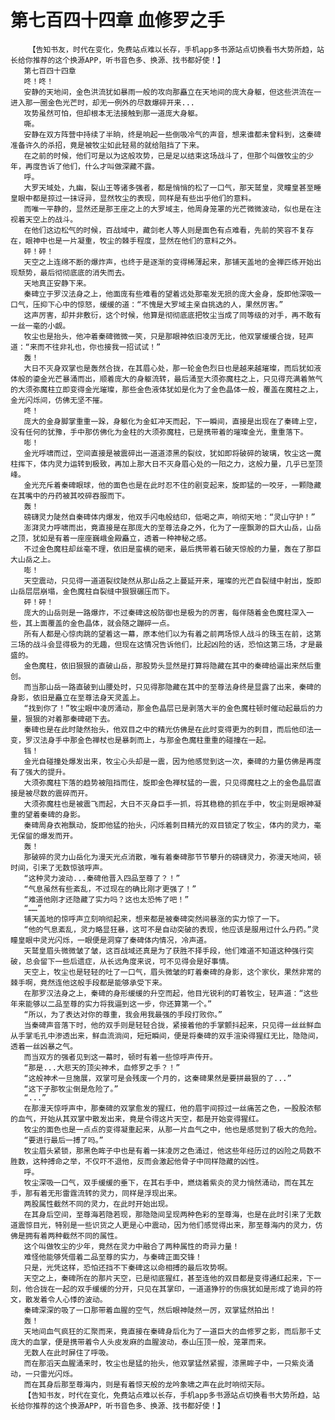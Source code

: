 # 第七百四十四章 血修罗之手
        【告知书友，时代在变化，免费站点难以长存，手机app多书源站点切换看书大势所趋，站长给你推荐的这个换源APP，听书音色多、换源、找书都好使！】
       第七百四十四章
       咚！咚！
       安静的天地间，金色洪流犹如暴雨一般的攻向那矗立在天地间的庞大身躯，但这些洪流在一进入那一圈金色光芒时，却无一例外的尽数爆碎开来...
       攻势虽然可怕，但却根本无法接触到那一道庞大身躯。
       嘶。
       安静在双方阵营中持续了半晌，终是响起一些倒吸冷气的声音，想来谁都未曾料到，这秦碑准备许久的杀招，竟是被牧尘如此轻易的就给阻挡了下来。
       在之前的时候，他们可是以为这般攻势，已是足以结束这场战斗了，但那个叫做牧尘的少年，再度告诉了他们，什么才叫做深藏不露。
       呼。
       大罗天域处，九幽，裂山王等诸多强者，都是悄悄的松了一口气，那天鹫皇，灵瞳皇甚至睡皇眼中都是掠过一抹讶异，显然牧尘的表现，同样是有些出乎他们的意料。
       而唯一平静的，显然还是那王座之上的大罗域主，他周身笼罩的光芒微微波动，似也是在注视着天空上的战斗。
       在他们这边松气的时候，百战域中，藏剑老人等人则是面色有点难看，先前的笑容不复存在，眼神中也是一片凝重，牧尘的棘手程度，显然在他们的意料之外。
       砰！砰！
       天空之上连绵不断的爆炸声，也终于是逐渐的变得稀薄起来，那铺天盖地的金禅匹练开始出现颓势，最后彻彻底底的消失而去。
       天地真正安静下来。
       秦碑立于罗汉法身之上，他面庞有些难看的望着远处那毫发无损的庞大金身，旋即他深吸一口气，压抑下心中的惊怒，缓缓的道：“不愧是大罗域主亲自挑选的人，果然厉害。”
       这声厉害，却并非敷衍，这个时候，他算是彻彻底底把牧尘当成了同等级的对手，再不敢有一丝一毫的小觑。
       牧尘也是抬头，他冲着秦碑微微一笑，只是那眼神依旧凌厉无比，他双掌缓缓合拢，轻声道：“来而不往非礼也，你也接我一招试试！”
       轰！
       大日不灭身双掌也是轰然合拢，在其眉心处，那一轮金色烈日也是越来越璀璨，而后犹如液体般的鎏金光芒暴涌而出，顺着庞大的身躯流转，最后涌至大须弥魔柱之上，只见得充满着煞气的大须弥魔柱立即变得金光璀璨，那些金色液体犹如是化为了金色晶体一般，覆盖在魔柱之上，金光闪烁间，仿佛无坚不摧。
       咚！
       庞大的金身脚掌重重一跺，身躯化为金虹冲天而起，下一瞬间，直接是出现在了秦碑上空，没有任何的犹豫，手中那仿佛化为金柱的大须弥魔柱，已是携带着的璀璨金光，重重落下。
       嘭！
       金光呼啸而过，空间直接是被震碎出一道道漆黑的裂纹，犹如即将破碎的玻璃，牧尘这一魔柱挥下，体内灵力运转到极致，再加上那大日不灭身眉心处的一阳之力，这般力量，几乎已至顶峰。
       金光充斥着秦碑眼球，他的面色也是在此时忍不住的剧变起来，旋即猛的一咬牙，一颗隐藏在其嘴中的丹药被其咬碎吞服而下。
       轰！
       磅礴灵力陡然自秦碑体内爆发，他双手闪电般结印，低喝之声，响彻天地：“灵山守护！”
       澎湃灵力呼啸而出，竟直接是在那庞大的至尊法身之外，化为了一座飘渺的巨大山岳，山岳之顶，犹如是有着一座座巍峨金殿矗立，透着一种神秘之感。
       不过金色魔柱却丝毫不理，依旧是蛮横的砸来，最后携带着石破天惊般的力量，轰在了那巨大山岳之上。
       嘭！
       天空震动，只见得一道道裂纹陡然从那山岳之上蔓延开来，璀璨的光芒自裂缝中射出，旋即山岳层层崩塌，金色魔柱自裂缝中狠狠碾压而下。
       砰！砰！
       庞大的山岳则是一路爆炸，不过秦碑这般防御也是极为的厉害，每伴随着金色魔柱深入一些，其上面覆盖的金色晶体，就会随之蹦碎一点。
       所有人都是心惊肉跳的望着这一幕，原本他们以为有着之前两场惊人战斗的珠玉在前，这第三场的战斗会显得极为的无趣，但现在这情况告诉他们，比起凶险的话，恐怕这第三场，才是最盛的。
       金色魔柱，依旧狠狠的直破山岳，那股势头显然是打算将隐藏在其中的秦碑给逼出来然后重创。
       而当那山岳一路直破到山腰处时，只见得那隐藏在其中的至尊法身终是显露了出来，秦碑的身影，依旧是矗立在至尊法身天灵盖上。
       “找到你了！”牧尘眼中凌厉涌动，那金色晶层已是剥落大半的金色魔柱顿时催动起最后的力量，狠狠的对着那秦碑砸下去。
       秦碑也是在此时陡然抬头，他双目之中的精光仿佛是在此时变得更为的刺目，而后他印法一变，罗汉法身手中那金色禅杖也是暴刺而上，与那金色魔柱重重的碰撞在一起。
       铛！
       金光自碰撞处爆发出来，牧尘心头却是一震，因为他感觉到这一次，秦碑的力量仿佛是再度有了强大的提升。
       大须弥魔柱下落的趋势被阻挡而住，旋即金色禅杖猛的一震，只见得魔柱之上的金色晶层直接是被尽数的震碎而开。
       大须弥魔柱也是被震飞而起，大日不灭身巨手一抓，将其稳稳的抓在手中，牧尘则是眼神凝重的望着秦碑的身影。
       秦碑周身衣袍飘动，旋即他猛的抬头，闪烁着刺目精光的双目锁定了牧尘，体内的灵力，毫无保留的爆发而开。
       轰！
       那破碎的灵力山岳化为漫天光点消散，唯有着秦碑那节节攀升的磅礴灵力，弥漫天地间，顿时间，引来了无数惊骇呼声。
       “这种灵力波动...秦碑他晋入四品至尊了？！”
       “气息虽然有些紊乱，不过现在的确比刚才更强了！”
       “难道他刚才还隐藏了实力吗？这也太恐怖了吧！”
       “……”
       铺天盖地的惊呼声立刻响彻起来，想来都是被秦碑突然间暴涨的实力惊了一下。
       “他的气息紊乱，灵力略显狂暴，这可不是自动突破的表现，他应该是服用过什么丹药。”灵瞳皇眼中灵光闪烁，一眼便是洞穿了秦碑体内情况，冷声道。
       天鹫皇眉头微微皱了皱，这百战域还真是为了获胜不择手段，他们难道不知道这种强行突破，总会留下一些后遗症，从长远角度来说，可不见得会是好事情。
       天空上，牧尘也是轻轻的吐了一口气，眉头微皱的盯着秦碑的身影，这个家伙，果然非常的棘手啊，竟然连他这般手段都是能够承受下来。
       在那罗汉法身之上，秦碑的身形缓缓的升空而起，他目光锐利的盯着牧尘，轻声道：“这些年来能够以二品至尊的实力将我逼到这一步，你还算第一个。”
       “所以，为了表达对你的尊重，我会用我最强的手段打败你。”
       当秦碑声音落下时，他的双手则是轻轻合拢，紧接着他的手掌颤抖起来，只见得一丝丝鲜血从手掌毛孔中渗透出来，鲜血流淌间，短短瞬间，便是将秦碑的双手渲染得猩红无比，隐隐间，透着一丝凶暴之气。
       而当双方的强者见到这一幕时，顿时有着一些惊呼声传开。
       “那是...大悲天的顶尖神术，血修罗之手？！”
       “这般神术一旦施展，双掌可是会残废一个月的，这秦碑果然是要拼最狠的了...”
       “这下子那牧尘倒是危险了。”
       “...”
       在那漫天惊呼声中，那秦碑的双掌愈发的猩红，他的眉宇间掠过一丝痛苦之色，一股股浓郁的血气，开始从其双掌中散发出来，竟是令得这片天空，都是开始变得猩红。
       牧尘的面色也是一点点的变得凝重起来，从那一片血气之中，他也是感觉到了极大的危险。
       “要进行最后一搏了吗。”
       牧尘眉头紧锁，那黑色眸子中也是有着一抹凌厉之色涌过，他这些年经历过的凶险之局数不胜数，这种搏命之举，不仅吓不退他，反而会激起他骨子中同样隐藏的凶性。
       呼。
       牧尘深吸一口气，双手缓缓的垂下，在其右手中，燃烧着紫炎的灵力悄然涌动，而在其左手，那有着无形雷霆流转的灵力，同样是浮现出来。
       两股属性截然不同的灵力，在此时开始出现。
       在其身后空间，至尊海若隐若现，那隐隐间呈现两种色彩的至尊海，也是在此时引来了无数道震惊目光，特别是一些识货之人更是心中震动，因为他们感觉得出来，那至尊海内的灵力，仿佛是拥有着两种截然不同的属性。
       这个叫做牧尘的少年，竟然在灵力中融合了两种属性的奇异力量！
       难怪他能够凭借着二品至尊的实力，与秦碑正面交锋！
       只是，光凭这样，恐怕还挡不下秦碑这以命相搏的最后攻势啊。
       天空之上，秦碑所在的那片天空，已是彻底猩红，甚至连他的双目都是变得通红起来，下一刻，他合拢在一起的双手缓缓的分开，只见在其掌印，一道道狰狞的伤痕犹如是形成了诡异的符文，散发着令人心悸的波动。
       秦碑深深的吸了一口那带着血腥的空气，然后眼神陡然一厉，双掌猛然拍出！
       轰！
       天地间血气疯狂的汇聚而来，竟直接在秦碑身后化为了一道巨大的血修罗之影，而后那千丈庞大的血掌，便是携带着令人头皮发麻的血腥波动，泰山压顶一般，笼罩而来。
       无数人在此时屏住了呼吸。
       而在那滔天血腥涌来时，牧尘也是猛的抬头，他双掌猛然紧握，漆黑眸子中，一只紫炎涌动，一只雷光闪烁。
       而在其身后那至尊海内，则是有着惊天般的龙吟象啸之声在此时响彻天际。
       【告知书友，时代在变化，免费站点难以长存，手机app多书源站点切换看书大势所趋，站长给你推荐的这个换源APP，听书音色多、换源、找书都好使！】